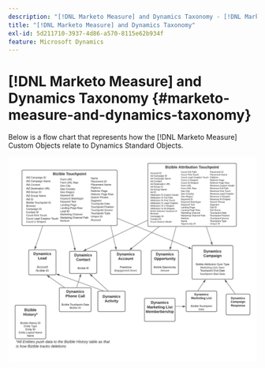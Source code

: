 ```yaml
---
description: "[!DNL Marketo Measure] and Dynamics Taxonomy - [!DNL Marketo Measure] - Product Documentation"
title: "[!DNL Marketo Measure] and Dynamics Taxonomy"
exl-id: 5d211710-3937-4d86-a570-8115e62b934f
feature: Microsoft Dynamics
---
```

# [!DNL Marketo Measure] and Dynamics Taxonomy {#marketo-measure-and-dynamics-taxonomy}

Below is a flow chart that represents how the [!DNL Marketo Measure] Custom Objects relate to Dynamics Standard Objects.<p>

![](assets/bizible-and-dynamics-taxonomy-1.png)
